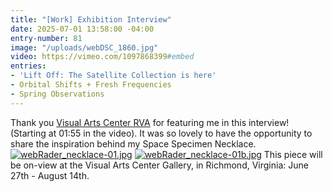 ```yaml
---
title: "[Work] Exhibition Interview"
date: 2025-07-01 13:58:00 -04:00
entry-number: 81
image: "/uploads/webDSC_1860.jpg"
video: https://vimeo.com/1097868399#embed
entries:
- 'Lift Off: The Satellite Collection is here'
- Orbital Shifts + Fresh Frequencies
- Spring Observations
---
```


Thank you [Visual Arts Center RVA](https://www.visarts.org/) for featuring me in this interview! (Starting at 01:55 in the video). It was so lovely to have the opportunity to share the inspiration behind my Space Specimen Necklace. 
[![webRader_necklace-01.jpg](/uploads/webRader_necklace-01.jpg)](https://www.visarts.org/exhibition/work-2025/)
[![webRader_necklace-01b.jpg](/uploads/webRader_necklace-01b.jpg)](https://www.visarts.org/exhibition/work-2025/)
This piece will be on-view at the Visual Arts Center Gallery, in Richmond, Virginia: June 27th - August 14th. 